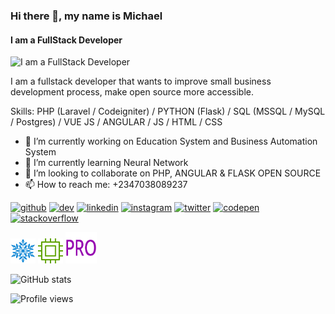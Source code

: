 ### Hi there 👋, my name is Michael
#### I am a FullStack Developer
![I am a FullStack Developer](https://megamsquare.github.io/jsonfiles/images/profile.png)

I am a fullstack developer that wants to improve small business development process, make open source more accessible.

Skills: PHP (Laravel / Codeigniter) / PYTHON (Flask) / SQL (MSSQL / MySQL / Postgres) / VUE JS / ANGULAR / JS / HTML / CSS

- 🔭 I’m currently working on Education System and Business Automation System 
- 🌱 I’m currently learning Neural Network 
- 👯 I’m looking to collaborate on PHP, ANGULAR & FLASK OPEN SOURCE  
- 📫 How to reach me: +2347038089237 


[<img src='https://cdn.jsdelivr.net/npm/simple-icons@3.0.1/icons/github.svg' alt='github' height='40'>](https://github.com/megamsquare)  [<img src='https://cdn.jsdelivr.net/npm/simple-icons@3.0.1/icons/dev-dot-to.svg' alt='dev' height='40'>](https://dev.to/megamsquare)  [<img src='https://cdn.jsdelivr.net/npm/simple-icons@3.0.1/icons/linkedin.svg' alt='linkedin' height='40'>](https://www.linkedin.com/in/megamsquare/)  [<img src='https://cdn.jsdelivr.net/npm/simple-icons@3.0.1/icons/instagram.svg' alt='instagram' height='40'>](https://www.instagram.com/megamsquare/)  [<img src='https://cdn.jsdelivr.net/npm/simple-icons@3.0.1/icons/twitter.svg' alt='twitter' height='40'>](https://twitter.com/megamsquare)  [<img src='https://cdn.jsdelivr.net/npm/simple-icons@3.0.1/icons/codepen.svg' alt='codepen' height='40'>](https://codepen.io/megamsquare)  [<img src='https://cdn.jsdelivr.net/npm/simple-icons@3.0.1/icons/stackoverflow.svg' alt='stackoverflow' height='40'>](https://stackoverflow.com/users/megamsquare)  

<a href='https://archiveprogram.github.com/'><img src='https://raw.githubusercontent.com/acervenky/animated-github-badges/master/assets/acbadge.gif' width='40' height='40'></a> <a href='https://docs.github.com/en/developers'><img src='https://raw.githubusercontent.com/acervenky/animated-github-badges/master/assets/devbadge.gif' width='40' height='40'></a> <a href='https://github.com/pricing'><img src='https://raw.githubusercontent.com/acervenky/animated-github-badges/master/assets/pro.gif' width='50' height='50'></a>

![GitHub stats](https://github-readme-stats.vercel.app/api?username=megamsquare&show_icons=true&count_private=true&theme=radical)  

![Profile views](https://gpvc.arturio.dev/megamsquare)  

<!--
**megamsquare/megamsquare** is a ✨ _special_ ✨ repository because its `README.md` (this file) appears on your GitHub profile.

Here are some ideas to get you started:

- 🔭 I’m currently working on ...
- 🌱 I’m currently learning ...
- 👯 I’m looking to collaborate on ...
- 🤔 I’m looking for help with ...
- 💬 Ask me about ...
- 📫 How to reach me: ...
- 😄 Pronouns: ...
- ⚡ Fun fact: ...
-->
